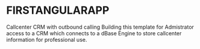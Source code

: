 # FIRSTANGULARAPP
Callcenter CRM with outbound calling
Building this template for Admistrator access to a CRM which connects to a dBase Engine to store callcenter information for professional use.
